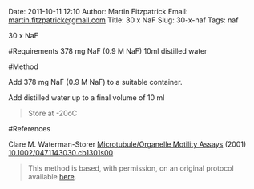 Date: 2011-10-11 12:10
Author: Martin Fitzpatrick
Email: martin.fitzpatrick@gmail.com
Title: 30 x NaF
Slug: 30-x-naf
Tags: naf

30 x NaF





#Requirements
378 mg NaF (0.9 M NaF)
10ml distilled water

#Method

Add 378 mg NaF (0.9 M NaF) to a suitable container. 




Add distilled water up to a final volume of 10 ml 


>Store at -20oC




#References


Clare M. Waterman-Storer [Microtubule/Organelle Motility Assays](http://dx.doi.org/10.1002/0471143030.cb1301s00)  (2001)
[10.1002/0471143030.cb1301s00](http://dx.doi.org/10.1002/0471143030.cb1301s00)





>This method is based, with permission, on an original protocol available [here](doi:10.1002/0471143030.cb1301s00).

